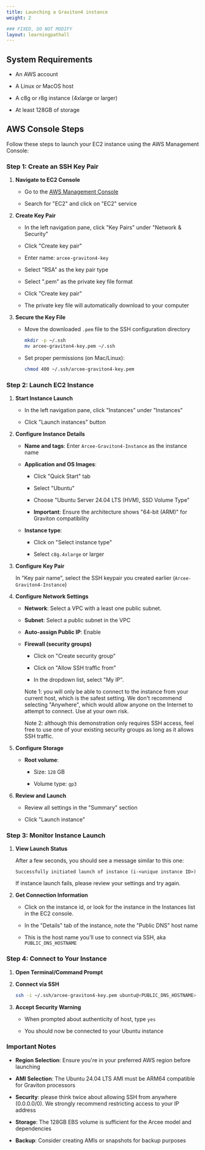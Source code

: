 ```yaml
---
title: Launching a Graviton4 instance
weight: 2

### FIXED, DO NOT MODIFY
layout: learningpathall
---
```


## System Requirements

  - An AWS account

  - A Linux or MacOS host

  - A c8g or r8g instance (4xlarge or larger)

  - At least 128GB of storage

## AWS Console Steps

Follow these steps to launch your EC2 instance using the AWS Management Console:

### Step 1: Create an SSH Key Pair

1. **Navigate to EC2 Console**

   - Go to the [AWS Management Console](https://console.aws.amazon.com)

   - Search for "EC2" and click on "EC2" service

2. **Create Key Pair**

   - In the left navigation pane, click "Key Pairs" under "Network & Security"

   - Click "Create key pair"

   - Enter name: `arcee-graviton4-key`

   - Select "RSA" as the key pair type

   - Select ".pem" as the private key file format

   - Click "Create key pair"

   - The private key file will automatically download to your computer

3. **Secure the Key File**

   - Move the downloaded `.pem` file to the SSH configuration directory
     ```bash
     mkdir -p ~/.ssh
     mv arcee-graviton4-key.pem ~/.ssh
     ```

   - Set proper permissions (on Mac/Linux):
     ```bash
     chmod 400 ~/.ssh/arcee-graviton4-key.pem
     ```

### Step 2: Launch EC2 Instance

1. **Start Instance Launch**

   - In the left navigation pane, click "Instances" under "Instances"

   - Click "Launch instances" button

2. **Configure Instance Details**

   - **Name and tags**: Enter `Arcee-Graviton4-Instance` as the instance name

   - **Application and OS Images**: 
     - Click "Quick Start" tab

     - Select "Ubuntu" 

     - Choose "Ubuntu Server 24.04 LTS (HVM), SSD Volume Type"

     - **Important**: Ensure the architecture shows "64-bit (ARM)" for Graviton compatibility

   - **Instance type**: 
     - Click on "Select instance type"

     - Select `c8g.4xlarge` or larger

3. **Configure Key Pair**

     In "Key pair name", select the SSH keypair you created earlier (`Arcee-Graviton4-Instance`)
   
4. **Configure Network Settings**

   - **Network**: Select a VPC with a least one public subnet. 

   - **Subnet**: Select a public subnet in the VPC

   - **Auto-assign Public IP**: Enable

   - **Firewall (security groups)**

     - Click on "Create security group"

     - Click on "Allow SSH traffic from"

     - In the dropdown list, select "My IP". 
     
     Note 1: you will only be able to connect to the instance from your current host, which is the safest setting. We don't recommend selecting "Anywhere", which would allow anyone on the Internet to attempt to connect. Use at your own risk.

     Note 2: although this demonstration only requires SSH access, feel free to use one of your existing security groups as long as it allows SSH traffic.

5. **Configure Storage**

   - **Root volume**: 
     - Size: `128` GB

     - Volume type: `gp3`

7. **Review and Launch**

   - Review all settings in the "Summary" section

   - Click "Launch instance"

### Step 3: Monitor Instance Launch

1. **View Launch Status**

   After a few seconds, you should see a message similar to this one:

   `Successfully initiated launch of instance (i-<unique instance ID>)`

   If instance launch fails, please review your settings and try again.

2. **Get Connection Information**

   - Click on the instance id, or look for the instance in the Instances list in the EC2 console.

   - In the "Details" tab of the instance, note the "Public DNS" host name

   - This is the host name you'll use to connect via SSH, aka `PUBLIC_DNS_HOSTNAME`

### Step 4: Connect to Your Instance

1. **Open Terminal/Command Prompt**

2. **Connect via SSH**
   ```bash
   ssh -i ~/.ssh/arcee-graviton4-key.pem ubuntu@<PUBLIC_DNS_HOSTNAME>
   ```

3. **Accept Security Warning**

   - When prompted about authenticity of host, type `yes`

   - You should now be connected to your Ubuntu instance

### Important Notes

- **Region Selection**: Ensure you're in your preferred AWS region before launching

- **AMI Selection**: The Ubuntu 24.04 LTS AMI must be ARM64 compatible for Graviton processors

- **Security**: please think twice about allowing SSH from anywhere (0.0.0.0/0). We strongly recommend restricting access to your IP address

- **Storage**: The 128GB EBS volume is sufficient for the Arcee model and dependencies

- **Backup**: Consider creating AMIs or snapshots for backup purposes


